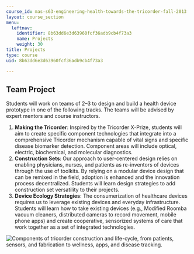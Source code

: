```yaml
---
course_id: mas-s63-engineering-health-towards-the-tricorder-fall-2013
layout: course_section
menu:
  leftnav:
    identifier: 8b63dd6e3d63960fcf36adb9cb4f73a3
    name: Projects
    weight: 30
title: Projects
type: course
uid: 8b63dd6e3d63960fcf36adb9cb4f73a3

---
```


Team Project
------------

Students will work on teams of 2–3 to design and build a health device prototype in one of the following tracks. The teams will be advised by expert mentors and course instructors.

1.  **Making the Tricorder**: Inspired by the Tricorder X-Prize, students will aim to create specific component technologies that integrate into a comprehensive Tricorder mechanism capable of vital signs and specific disease biomarker detection. Component areas will include optical, electric, biochemical, and molecular diagnostics.
2.  **Construction Sets**: Our approach to user-centered design relies on enabling physicians, nurses, and patients as re-inventors of devices through the use of toolkits. By relying on a modular device design that can be remixed in the field, adoption is enhanced and the innovation process decentralized. Students will learn design strategies to add construction set versatility to their projects.
3.  **Device Ecology Strategies**: The consumerization of healthcare devices requires us to leverage existing devices and everyday infrastructure. Students will learn how to take existing devices (e.g., Modified Roomba vacuum cleaners, distributed cameras to record movement, mobile phone apps) and create cooperative, sensorized systems of care that work together as a set of integrated technologies.

![Components of tricorder construction and life-cycle, from patients, sensors, and fabrication to wellness, apps, and disease tracking.](/coursemedia/mas-s63-engineering-health-towards-the-tricorder-fall-2013/91fdcc81a56fd2d378c9b1f6f5b3fd76_syllabusfigure1.png)